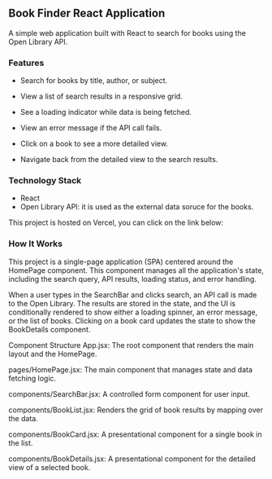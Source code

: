 ## Book Finder React Application

A simple web application built with React to search for books using the Open Library API.

### Features
- Search for books by title, author, or subject.

- View a list of search results in a responsive grid.

- See a loading indicator while data is being fetched.

- View an error message if the API call fails.

- Click on a book to see a more detailed view.

- Navigate back from the detailed view to the search results.

### Technology Stack
- React 
- Open Library API: it is used as the external data soruce for the books.

This project is hosted on Vercel, you can click on the link below:

### How It Works
This project is a single-page application (SPA) centered around the HomePage component. This component manages all the application's state, including the search query, API results, loading status, and error handling.

When a user types in the SearchBar and clicks search, an API call is made to the Open Library. The results are stored in the state, and the UI is conditionally rendered to show either a loading spinner, an error message, or the list of books. Clicking on a book card updates the state to show the BookDetails component.

Component Structure
App.jsx: The root component that renders the main layout and the HomePage.

pages/HomePage.jsx: The main component that manages state and data fetching logic.

components/SearchBar.jsx: A controlled form component for user input.

components/BookList.jsx: Renders the grid of book results by mapping over the data.

components/BookCard.jsx: A presentational component for a single book in the list.

components/BookDetails.jsx: A presentational component for the detailed view of a selected book.